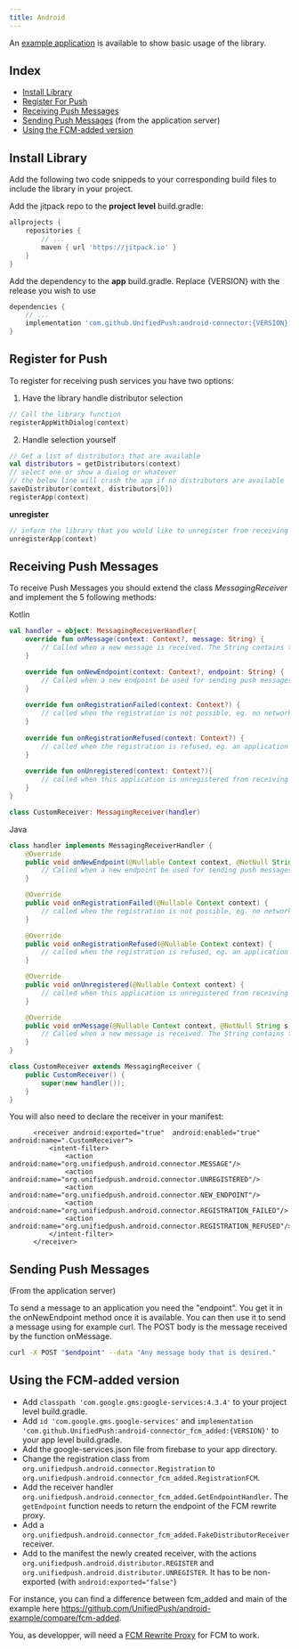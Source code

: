 ```yaml
---
title: Android
---
```


An [example application](https://github.com/UnifiedPush/android-example) is available to show basic usage of the library.

## Index

* [Install Library](#install-library)
* [Register For Push](#register-for-push)
* [Receiving Push Messages](#receiving-push-messages)
* [Sending Push Messages](#sending-push-messages) (from the application server)
* [Using the FCM-added version](#using-the-fcm-added-version)


## Install Library

Add the following two code snippeds to your corresponding build files to include the library in your project.

Add the jitpack repo to the **project level** build.gradle:
```gradle
allprojects {
    repositories {
        // ...
        maven { url 'https://jitpack.io' }
    }
}
```

Add the dependency to the **app** build.gradle. Replace {VERSION} with the release you wish to use
```gradle
dependencies {
    // ...
    implementation 'com.github.UnifiedPush:android-connector:{VERSION}'
}
```

## Register for Push

To register for receiving push services you have two options:

1. Have the library handle distributor selection
```kotlin
// Call the library function
registerAppWithDialog(context)
```

2. Handle selection yourself
```kotlin
// Get a list of distributors that are available
val distributors = getDistributors(context)
// select one or show a dialog or whatever
// the below line will crash the app if no distributors are available
saveDistributor(context, distributors[0])
registerApp(context)
```

**unregister**
```kotlin
// inform the library that you would like to unregister from receiving push messages
unregisterApp(context)
```

## Receiving Push Messages

To receive Push Messages you should extend the class _MessagingReceiver_ and implement the 5 following methods:

Kotlin
```kotlin
val handler = object: MessagingReceiverHandler{
    override fun onMessage(context: Context?, message: String) {
        // Called when a new message is received. The String contains the full POST body of the push message
    }

    override fun onNewEndpoint(context: Context?, endpoint: String) {
        // Called when a new endpoint be used for sending push messages
    }
    
    override fun onRegistrationFailed(context: Context?) {
        // called when the registration is not possible, eg. no network
    }
    
    override fun onRegistrationRefused(context: Context?) {
        // called when the registration is refused, eg. an application with the same Id and another token is registered
    }
    
    override fun onUnregistered(context: Context?){
        // called when this application is unregistered from receiving push messages
    }
}

class CustomReceiver: MessagingReceiver(handler)
```

Java
```java
class handler implements MessagingReceiverHandler {
    @Override
    public void onNewEndpoint(@Nullable Context context, @NotNull String s) {
        // Called when a new endpoint be used for sending push messages
    }

    @Override
    public void onRegistrationFailed(@Nullable Context context) {
        // called when the registration is not possible, eg. no network
    }

    @Override
    public void onRegistrationRefused(@Nullable Context context) {
        // called when the registration is refused, eg. an application with the same Id and another token is registered
    }

    @Override
    public void onUnregistered(@Nullable Context context) {
        // called when this application is unregistered from receiving push messages
    }

    @Override
    public void onMessage(@Nullable Context context, @NotNull String s) {
        // Called when a new message is received. The String contains the full POST body of the push message
    }
}

class CustomReceiver extends MessagingReceiver {
    public CustomReceiver() {
        super(new handler());
    }
}
```

You will also need to declare the receiver in your manifest:

```
      <receiver android:exported="true"  android:enabled="true"  android:name=".CustomReceiver">
          <intent-filter>
              <action android:name="org.unifiedpush.android.connector.MESSAGE"/>
              <action android:name="org.unifiedpush.android.connector.UNREGISTERED"/>
              <action android:name="org.unifiedpush.android.connector.NEW_ENDPOINT"/>
              <action android:name="org.unifiedpush.android.connector.REGISTRATION_FAILED"/>
              <action android:name="org.unifiedpush.android.connector.REGISTRATION_REFUSED"/>
          </intent-filter>
      </receiver>
```

## Sending Push Messages
(From the application server)

To send a message to an application you need the "endpoint". You get it in the onNewEndpoint method once it is available. You can then use it to send a message using for example curl. The POST body is the message received by the function onMessage.
```bash
curl -X POST "$endpoint" --data "Any message body that is desired."
```

## Using the FCM-added version

* Add `classpath 'com.google.gms:google-services:4.3.4'` to your project level build.gradle.
* Add `id 'com.google.gms.google-services'` and `implementation 'com.github.UnifiedPush:android-connector_fcm_added:{VERSION}'` to your app level build.gradle.
* Add the google-services.json file from firebase to your app directory.
* Change the registration class from `org.unifiedpush.android.connector.Registration` to `org.unifiedpush.android.connector_fcm_added.RegistrationFCM`.
* Add the receiver handler `org.unifiedpush.android.connector_fcm_added.GetEndpointHandler`. The `getEndpoint` function needs to return the endpoint of the FCM rewrite proxy.
* Add a `org.unifiedpush.android.connector_fcm_added.FakeDistributorReceiver` receiver.
* Add to the manifest the newly created receiver, with the actions `org.unifiedpush.android.distributor.REGISTER` and `org.unifiedpush.android.distributor.UNREGISTER`. It has to be non-exported (with `android:exported="false"`)

For instance, you can find a difference between fcm_added and main of the example here <https://github.com/UnifiedPush/android-example/compare/fcm-added>.

You, as developper, will need a [FCM Rewrite Proxy](/developers/FCM_Proxy/) for FCM to work.

